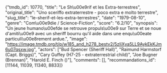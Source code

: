 {"tmdb_id": 10770, "title": "Le Sh\u00e9rif et les Extra-terrestres", "original_title": "Uno sceriffo extraterrestre - poco extra e molto terrestre", "slug_title": "le-sherif-et-les-extra-terrestres", "date": "1979-08-10", "genre": "Com\u00e9die / Science-Fiction", "score": "6.2/10", "synopsis": "Un jeune humano\u00efde se retrouve propuls\u00e9 sur Terre et se noue d'amiti\u00e9 avec un sheriff bourru qu'il aide dans une enqu\u00eate particuli\u00e8rement ardue.", "image": "https://image.tmdb.org/t/p/w185_and_h278_bestv2/5zIiXya5LL9AykEkKJm6u07qsxw.jpg", "actors": ["Bud Spencer (Sheriff Hall)", "Raimund Harmstorf (Capt. Briggs)", "Cary Guffey (H7-25 - extraterrestrial child)", "Joe Bugner (Brennan)", "Harold E. Finch ()"], "comments": [], "recommandations_id": [11144, 11039, 11340, 8833]}